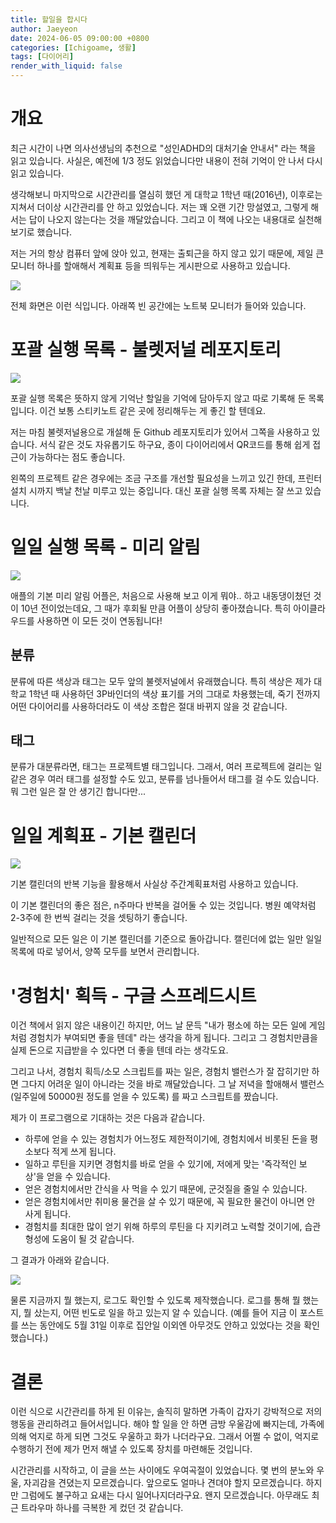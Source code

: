 ```yaml
---
title: 할일을 합시다
author: Jaeyeon
date: 2024-06-05 09:00:00 +0800
categories: [Ichigoame, 생활]
tags: [다이어리]
render_with_liquid: false
---
```


# 개요

최근 시간이 나면 의사선생님의 추천으로 "성인ADHD의 대처기술 안내서" 라는 책을 읽고 있습니다. 사실은, 예전에 1/3 정도 읽었습니다만 내용이 전혀 기억이 안 나서 다시 읽고 있습니다. 

생각해보니 마지막으로 시간관리를 열심히 했던 게 대학교 1학년 때(2016년), 이후로는 지쳐서 더이상 시간관리를 안 하고 있었습니다. 저는 꽤 오랜 기간 망설였고, 그렇게 해서는 답이 나오지 않는다는 것을 깨달았습니다. 그리고 이 책에 나오는 내용대로 실천해 보기로 했습니다.

저는 거의 항상 컴퓨터 앞에 앉아 있고, 현재는 출퇴근을 하지 않고 있기 때문에, 제일 큰 모니터 하나를 할애해서 계획표 등을 띄워두는 게시판으로 사용하고 있습니다.

![](https://i.chigoa.me/assets/img/post/src1.png)

전체 화면은 이런 식입니다. 아래쪽 빈 공간에는 노트북 모니터가 들어와 있습니다.

# 포괄 실행 목록 - 불렛저널 레포지토리

![](https://i.chigoa.me/assets/img/post/src2.png)

포괄 실행 목록은 뜻하지 않게 기억난 할일을 기억에 담아두지 않고 따로 기록해 둔 목록입니다. 이건 보통 스티키노트 같은 곳에 정리해두는 게 좋긴 할 텐데요.

저는 마침 불렛저널용으로 개설해 둔 Github 레포지토리가 있어서 그쪽을 사용하고 있습니다. 서식 같은 것도 자유롭기도 하구요, 종이 다이어리에서 QR코드를 통해 쉽게 접근이 가능하다는 점도 좋습니다.

왼쪽의 프로젝트 같은 경우에는 조금 구조를 개선할 필요성을 느끼고 있긴 한데, 프린터 설치 시까지 백날 천날 미루고 있는 중입니다. 대신 포괄 실행 목록 자체는 잘 쓰고 있습니다.

# 일일 실행 목록 - 미리 알림

![](https://i.chigoa.me/assets/img/post/src4.png)

애플의 기본 미리 알림 어플은, 처음으로 사용해 보고 이게 뭐야.. 하고 내동댕이쳤던 것이 10년 전이었는데요, 그 때가 후회될 만큼 어플이 상당히 좋아졌습니다. 특히 아이클라우드를 사용하면 이 모든 것이 연동됩니다!

## 분류

분류에 따른 색상과 태그는 모두 앞의 불렛저널에서 유래했습니다. 특히 색상은 제가 대학교 1학년 때 사용하던 3P바인더의 색상 표기를 거의 그대로 차용했는데, 죽기 전까지 어떤 다이어리를 사용하더라도 이 색상 조합은 절대 바뀌지 않을 것 같습니다.

## 태그

분류가 대분류라면, 태그는 프로젝트별 태그입니다. 그래서, 여러 프로젝트에 걸리는 일 같은 경우 여러 태그를 설정할 수도 있고, 분류를 넘나들어서 태그를 걸 수도 있습니다. 뭐 그런 일은 잘 안 생기긴 합니다만...

# 일일 계획표 - 기본 캘린더

![](https://i.chigoa.me/assets/img/post/src3.png)

기본 캘린더의 반복 기능을 활용해서 사실상 주간계획표처럼 사용하고 있습니다. 

이 기본 캘린더의 좋은 점은, n주마다 반복을 걸어둘 수 있는 것입니다. 병원 예약처럼 2-3주에 한 번씩 걸리는 것을 셋팅하기 좋습니다.

일반적으로 모든 일은 이 기본 캘린더를 기준으로 돌아갑니다. 캘린더에 없는 일만 일일 목록에 따로 넣어서, 양쪽 모두를 보면서 관리합니다.

# '경험치' 획득 - 구글 스프레드시트

이건 책에서 읽지 않은 내용이긴 하지만, 어느 날 문득 "내가 평소에 하는 모든 일에 게임처럼 경험치가 부여되면 좋을 텐데" 라는 생각을 하게 됩니다. 그리고 그 경험치만큼을 실제 돈으로 지급받을 수 있다면 더 좋을 텐데 라는 생각도요.

그리고 나서, 경험치 획득/소모 스크립트를 짜는 일은, 경험치 밸런스가 잘 잡히기만 하면 그다지 어려운 일이 아니라는 것을 바로 깨달았습니다. 그 날 저녁을 할애해서 밸런스 (일주일에 50000원 정도를 얻을 수 있도록) 를 짜고 스크립트를 짰습니다.

제가 이 프로그램으로 기대하는 것은 다음과 같습니다.
- 하루에 얻을 수 있는 경험치가 어느정도 제한적이기에, 경험치에서 비롯된 돈을 평소보다 적게 쓰게 됩니다.
- 일하고 루틴을 지키면 경험치를 바로 얻을 수 있기에, 저에게 맞는 '즉각적인 보상'을 얻을 수 있습니다.
- 얻은 경험치에서만 간식을 사 먹을 수 있기 때문에, 군것질을 줄일 수 있습니다.
- 얻은 경험치에서만 취미용 물건을 살 수 있기 때문에, 꼭 필요한 물건이 아니면 안 사게 됩니다.
- 경험치를 최대한 많이 얻기 위해 하루의 루틴을 다 지키려고 노력할 것이기에, 습관형성에 도움이 될 것 같습니다.

그 결과가 아래와 같습니다.

![](https://i.chigoa.me/assets/img/post/src5.png)

물론 지금까지 뭘 했는지, 로그도 확인할 수 있도록 제작했습니다. 로그를 통해 뭘 했는지, 뭘 샀는지, 어떤 빈도로 일을 하고 있는지 알 수 있습니다. (예를 들어 지금 이 포스트를 쓰는 동안에도 5월 31일 이후로 집안일 이외엔 아무것도 안하고 있었다는 것을 확인했습니다.) 

# 결론

이런 식으로 시간관리를 하게 된 이유는, 솔직히 말하면 가족이 갑자기 강박적으로 저의 행동을 관리하려고 들어서입니다. 해야 할 일을 안 하면 금방 우울감에 빠지는데, 가족에 의해 억지로 하게 되면 그것도 우울하고 화가 나더라구요. 그래서 어쩔 수 없이, 억지로 수행하기 전에 제가 먼저 해낼 수 있도록 장치를 마련해둔 것입니다.

시간관리를 시작하고, 이 글을 쓰는 사이에도 우여곡절이 있었습니다. 몇 번의 분노와 우울, 자괴감을 견뎠는지 모르겠습니다. 앞으로도 얼마나 견뎌야 할지 모르겠습니다. 하지만 그럼에도 불구하고 요새는 다시 일어나지더라구요. 왠지 모르겠습니다. 아무래도 최근 트라우마 하나를 극복한 게 컸던 것 같습니다.